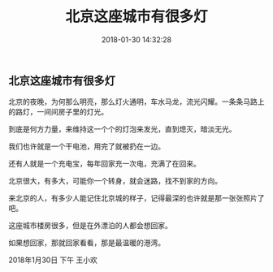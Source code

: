 ﻿---
title: "北京这座城市有很多灯"
catalog: true
date: 2018-01-30 14:32:28
subtitle:
header-img: "/img/header_img/beijing-yejing.jpg"
---

## 北京这座城市有很多灯

   北京的夜晚，为何那么明亮，那么灯火通明，车水马龙，流光闪耀。一条条马路上的路灯，一间间房子里的灯光。
    
   到底是何方力量，来维持这一个个的灯泡来发光，直到熄灭，暗淡无光。
   
   我们也许就是一个干电池，用完了就被扔在一边。
    
   还有人就是一个充电宝，每年回家充一次电，充满了在回来。
    
   北京很大，有多大，可能你一个转身，就会迷路，找不到家的方向。
    
   来北京的人，有多少人能记住北京城的样子，记得最深的也许就是那一张张照片了吧。
    
   这座城市楼房很多，但是在外漂泊的人都会想回家。
    
   如果想回家，那就回家看看，那是最温暖的港湾。
    
    
2018年1月30日 下午
王小欢

